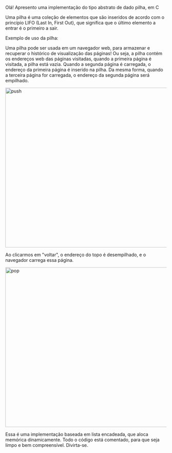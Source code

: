 Olá! Apresento uma implementação do tipo abstrato de dado pilha, em C

Uma pilha é uma coleção de elementos que são inseridos de acordo com o princípio LIFO (Last In, First Out), que significa que o último elemento a entrar é o primeiro a sair.

Exemplo de uso da pilha:

Uma pilha pode ser usada em um navegador web, para armazenar e recuperar o histórico de visualização das páginas! Ou seja, a pilha contém os endereços web das páginas visitadas, quando a primeira página é visitada, a pilha está vazia. Quando a segunda página é carregada, o endereço da primeira página é inserido na pilha. Da mesma forma, quando a terceira página for carregada, o endereço da segunda página será empilhado. 

<img width="750" height="500" alt="push" src="https://github.com/user-attachments/assets/dae8a210-1712-4a35-a458-2ddeac57a1e8" />


Ao clicarmos em "voltar", o endereço do topo é desempilhado, e o navegador carrega essa página.

<img width="750" height="500" alt="pop" src="https://github.com/user-attachments/assets/fbcb1fe9-47a7-4cf0-ad39-6e80fdefadc8" />

Essa é uma implementação baseada em lista encadeada, que aloca memórica dinamicamente. Todo o código está comentado, para que seja limpo e bem compreensível. Divirta-se.
